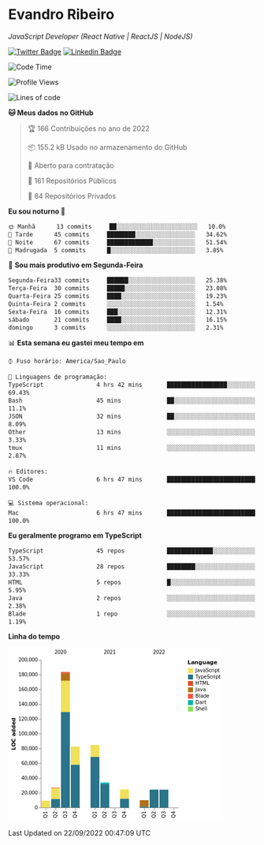 # Evandro **Ribeiro**

*JavaScript Developer (React Native | ReactJS | NodeJS)*

[![Twitter Badge](https://img.shields.io/badge/-@ribeiroevandro-201B2D?style=flat-square&labelColor=201B2D&logo=twitter&logoColor=white&link=https://twitter.com/ribeiroevandro)](https://twitter.com/ribeiroevandro) 
[![Linkedin Badge](https://img.shields.io/badge/-Evandro%20Ribeiro-201B2D?style=flat-square&logo=Linkedin&logoColor=white&link=https://www.linkedin.com/in/ribeiroevandro)](https://www.linkedin.com/in/ribeiroevandro) 


<!--START_SECTION:waka-->
![Code Time](http://img.shields.io/badge/Code%20Time-2%2C986%20hrs%2034%20mins-blue)

![Profile Views](http://img.shields.io/badge/Visualizac%C3%B5es%20do%20perfil-29-blue)

![Lines of code](https://img.shields.io/badge/Desde%20o%20Hello%20World%20eu%20escrevi-504%20Thousand%20linhas%20de%20c%C3%B3digo-blue)

**🐱 Meus dados no GitHub** 

> 🏆 166 Contribuições no ano de 2022
 > 
> 📦 155.2 kB Usado no armazenamento do GitHub 
 > 
> 💼 Aberto para contratação
 > 
> 📜 161 Repositórios Públicos 
 > 
> 🔑 84 Repositórios Privados  
 > 
**Eu sou noturno 🦉** 

```text
🌞 Manhã      13 commits     ██░░░░░░░░░░░░░░░░░░░░░░░   10.0% 
🌆 Tarde      45 commits     ████████░░░░░░░░░░░░░░░░░   34.62% 
🌃 Noite      67 commits     █████████████░░░░░░░░░░░░   51.54% 
🌙 Madrugada  5 commits      █░░░░░░░░░░░░░░░░░░░░░░░░   3.85%

```
📅 **Sou mais produtivo em Segunda-Feira** 

```text
Segunda-Feira33 commits     ██████░░░░░░░░░░░░░░░░░░░   25.38% 
Terça-Feira  30 commits     █████░░░░░░░░░░░░░░░░░░░░   23.08% 
Quarta-Feira 25 commits     ████░░░░░░░░░░░░░░░░░░░░░   19.23% 
Quinta-Feira 2 commits      ░░░░░░░░░░░░░░░░░░░░░░░░░   1.54% 
Sexta-Feira  16 commits     ███░░░░░░░░░░░░░░░░░░░░░░   12.31% 
sábado       21 commits     ████░░░░░░░░░░░░░░░░░░░░░   16.15% 
domingo      3 commits      ░░░░░░░░░░░░░░░░░░░░░░░░░   2.31%

```


📊 **Esta semana eu gastei meu tempo em** 

```text
⌚︎ Fuso horário: America/Sao_Paulo

💬 Linguagens de programação: 
TypeScript               4 hrs 42 mins       █████████████████░░░░░░░░   69.43% 
Bash                     45 mins             ██░░░░░░░░░░░░░░░░░░░░░░░   11.1% 
JSON                     32 mins             ██░░░░░░░░░░░░░░░░░░░░░░░   8.09% 
Other                    13 mins             ░░░░░░░░░░░░░░░░░░░░░░░░░   3.33% 
tmux                     11 mins             ░░░░░░░░░░░░░░░░░░░░░░░░░   2.87%

🔥 Editores: 
VS Code                  6 hrs 47 mins       █████████████████████████   100.0%

💻 Sistema operacional: 
Mac                      6 hrs 47 mins       █████████████████████████   100.0%

```

**Eu geralmente programo em TypeScript** 

```text
TypeScript               45 repos            █████████████░░░░░░░░░░░░   53.57% 
JavaScript               28 repos            ████████░░░░░░░░░░░░░░░░░   33.33% 
HTML                     5 repos             █░░░░░░░░░░░░░░░░░░░░░░░░   5.95% 
Java                     2 repos             ░░░░░░░░░░░░░░░░░░░░░░░░░   2.38% 
Blade                    1 repo              ░░░░░░░░░░░░░░░░░░░░░░░░░   1.19%

```


**Linha do tempo**

![Chart not found](https://raw.githubusercontent.com/ribeiroevandro/ribeiroevandro/main/charts/bar_graph.png) 


 Last Updated on 22/09/2022 00:47:09 UTC
<!--END_SECTION:waka-->
